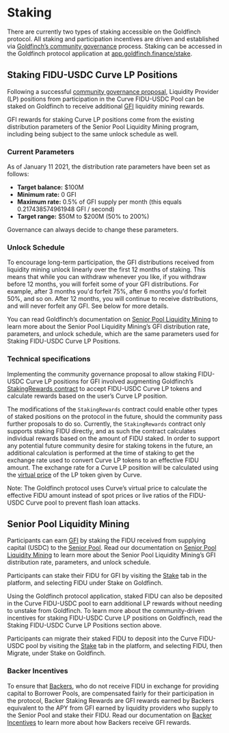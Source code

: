 # Staking
There are currently two types of staking accessible on the Goldfinch protocol. All staking and participation incentives are driven and established via [Goldfinch’s community governance](governance.md) process. Staking can be accessed in the Goldfinch protocol application at [app.goldfinch.finance/stake](https://app.goldfinch.finance/stake). 

## Staking FIDU-USDC Curve LP Positions
Following a successful [community governance proposal](https://gov.goldfinch.finance/t/gip-01-allow-fidu-usdc-curve-lp-positions-to-be-staked-for-gfi-liquidity-mining-rewards/734), Liquidity Provider (LP) positions from participation in the Curve FIDU-USDC Pool can be staked on Goldfinch to receive additional [GFI](protocol-mechanics/gfi-token.md) liquidity mining rewards. 

GFI rewards for staking Curve LP positions come from the existing distribution parameters of the Senior Pool Liquidity Mining program, including being subject to the same unlock schedule as well. 



### Current Parameters

As of January 11 2021, the distribution rate parameters have been set as follows:

* **Target balance:** $100M
* **Minimum rate:** 0 GFI
* **Maximum rate:** 0.5% of GFI supply per month (this equals 0.217438574961948 GFI / second)
* **Target range:** $50M to $200M (50% to 200%)

Governance can always decide to change these parameters.

### Unlock Schedule

To encourage long-term participation, the GFI distributions received from liquidity mining unlock linearly over the first 12 months of staking. This means that while you can withdraw whenever you like, if you withdraw before 12 months, you will forfeit some of your GFI distributions. For example, after 3 months you'd forfeit 75%, after 6 months you'd forfeit 50%, and so on. After 12 months, you will continue to receive distributions, and will never forfeit any GFI. See below for more details.

You can read Goldfinch’s documentation on [Senior Pool Liquidity Mining](protocol-mechanics/senior-pool-liquidity-mining.md) to learn more about the Senior Pool Liquidity Mining’s GFI distribution rate, parameters, and unlock schedule, which are the same parameters used for Staking FIDU-USDC Curve LP Positions. 

### Technical specifications
Implementing the community governance proposal to allow staking FIDU-USDC Curve LP positions for GFI involved augmenting Goldfinch’s [StakingRewards contract](https://etherscan.io/address/0xFD6FF39DA508d281C2d255e9bBBfAb34B6be60c3) to accept FIDU-USDC Curve LP tokens and calculate rewards based on the user’s Curve LP position. 

The modifications of the `StakingRewards` contract could enable other types of staked positions on the protocol in the future, should the community pass further proposals to do so. Currently, the `StakingRewards` contract only supports staking FIDU directly, and as such the contract calculates individual rewards based on the amount of FIDU staked. In order to support any potential future community desire for staking tokens in the future, an additional calculation is performed at the time of staking to get the exchange rate used to convert Curve LP tokens to an effective FIDU amount. The exchange rate for a Curve LP position will be calculated using the [virtual price](https://curve.readthedocs.io/factory-pools.html?highlight=virtual#StableSwap.get_virtual_price) of the LP token given by Curve. 

Note: The Goldfinch protocol uses Curve’s virtual price to calculate the effective FIDU amount instead of spot prices or live ratios of the FIDU-USDC Curve pool to prevent flash loan attacks. 

## Senior Pool Liquidity Mining 
Participants can earn [GFI](protocol-mechanics/gfi-token.md) by staking the FIDU received from supplying capital (USDC) to the [Senior Pool](protocol-mechanics/liquidityproviders.md). Read our documentation on [Senior Pool Liquidity Mining](protocol-mechanics/senior-pool-liquidity-mining.md) to learn more about the Senior Pool Liquidity Mining’s GFI distribution rate, parameters, and unlock schedule. 

Participants can stake their FIDU for GFI by visiting the [Stake](https://app.goldfinch.finance/stake) tab in the platform, and selecting FIDU under Stake on Goldfinch. 

Using the Goldfinch protocol application, staked FIDU can also be deposited in the Curve FIDU-USDC pool to earn additional LP rewards without needing to unstake from Goldfinch. To learn more about the community-driven incentives for staking FIDU-USDC Curve LP positions on Goldfinch, read the Staking FIDU-USDC Curve LP Positions section above. 

Participants can migrate their staked FIDU to deposit into the Curve FIDU-USDC pool by visiting the [Stake](https://app.goldfinch.finance/stake) tab in the platform, and selecting FIDU, then Migrate, under Stake on Goldfinch.

### Backer Incentives
To ensure that [Backers](protocol-mechanics/backers.md), who do not receive FIDU in exchange for providing capital to Borrower Pools, are compensated fairly for their participation in the protocol, Backer Staking Rewards are GFI rewards earned by Backers equivalent to the APY from GFI earned by liquidity providers who supply to the Senior Pool and stake their FIDU. Read our documentation on [Backer Incentives](protocol-mechanics/backer-incentives.md) to learn more about how Backers receive GFI rewards. 

